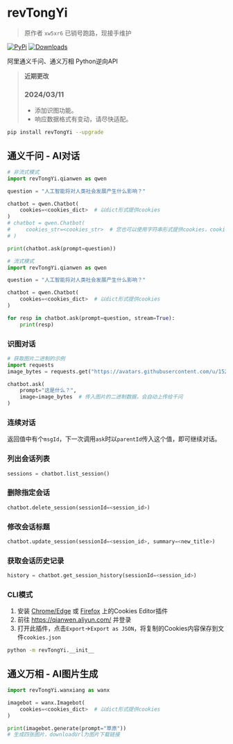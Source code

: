 # revTongYi

> 原作者 `xw5xr6` 已销号跑路，现接手维护

[![PyPi](https://img.shields.io/pypi/v/revTongYi.svg)](https://pypi.python.org/pypi/revTongYi)
[![Downloads](https://static.pepy.tech/badge/revTongYi)](https://pypi.python.org/pypi/revTongYi)

阿里通义千问、通义万相 Python逆向API

> **近期更改**
> 
> ### 2024/03/11
> - 添加识图功能。
> - 响应数据格式有变动，请尽快适配。

```bash
pip install revTongYi --upgrade
```

## 通义千问 - AI对话

```python
# 非流式模式
import revTongYi.qianwen as qwen

question = "人工智能将对人类社会发展产生什么影响？"

chatbot = qwen.Chatbot(
    cookies=<cookies_dict>  # 以dict形式提供cookies
)
# chatbot = qwen.Chatbot(
#     cookies_str=<cookies_str>  # 您也可以使用字符串形式提供cookies，cookies字符串可以从浏览器的请求头中获取
# )

print(chatbot.ask(prompt=question))
```

```python
# 流式模式
import revTongYi.qianwen as qwen

question = "人工智能将对人类社会发展产生什么影响？"

chatbot = qwen.Chatbot(
    cookies=<cookies_dict>  # 以dict形式提供cookies
)

for resp in chatbot.ask(prompt=question, stream=True):
    print(resp)
```

### 识图对话

```python
# 获取图片二进制的示例
import requests
image_bytes = requests.get("https://avatars.githubusercontent.com/u/152763253").content

chatbot.ask(
    prompt="这是什么？",
    image=image_bytes  # 传入图片的二进制数据，会自动上传给千问
)
```

### 连续对话

返回值中有个`msgId`，下一次调用`ask`时以`parentId`传入这个值，即可继续对话。

### 列出会话列表

```python
sessions = chatbot.list_session()
```

### 删除指定会话

```python
chatbot.delete_session(sessionId=<session_id>)
```

### 修改会话标题

```python
chatbot.update_session(sessionId=<session_id>, summary=<new_title>)
```

### 获取会话历史记录

```python
history = chatbot.get_session_history(sessionId=<session_id>)
```


### CLI模式

1. 安装 [Chrome/Edge](https://chrome.google.com/webstore/detail/cookie-editor/hlkenndednhfkekhgcdicdfddnkalmdm) 或 [Firefox](https://addons.mozilla.org/en-US/firefox/addon/cookie-editor/) 上的Cookies Editor插件
2. 前往 https://qianwen.aliyun.com/ 并登录
3. 打开此插件，点击`Export`->`Export as JSON`，将复制的Cookies内容保存到文件`cookies.json`

```bash
python -m revTongYi.__init__
```

## 通义万相 - AI图片生成

```python
import revTongYi.wanxiang as wanx

imagebot = wanx.Imagebot(
    cookies=<cookies_dict>  # 以dict形式提供cookies
)

print(imagebot.generate(prompt="草原"))
# 生成四张图片，downloadUrl为图片下载链接
```

